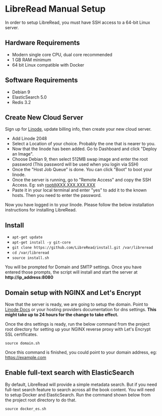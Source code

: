 # LibreRead Manual Setup
In order to setup LibreRead, you must have SSH access to a 64-bit Linux server.

## Hardware Requirements
* Modern single core CPU, dual core recommended
* 1 GB RAM minimum
* 64 bit Linux compatible with Docker

## Software Requirements
* Debian 9
* ElasticSearch 5.0
* Redis 3.2

## Create New Cloud Server
Sign up for [Linode](https://www.linode.com/?r=2c9c375722ccc8de20545189f54af1457e34a0e7), update billing info, then create your new cloud server.

* Add Linode 2048
* Select a Location of your choice. Probably the one that is nearer to you.
* Now that the linode has been added. Go to Dashboard and click "Deploy an Image".
* Choose Debian 9, then select 512MB swap image and enter the root password (This password will be used when you login via SSH)
* Once the "Host Job Queue" is done. You can click "Boot" to boot your linode.
* Once the server is running, go to "Remote Access" and copy the SSH Access. Eg: ssh root@XXX.XXX.XXX.XXX
* Paste it in your local terminal and enter "yes" to add it to the known hosts. Then you need to enter the password.

Now you have logged in to your linode. Please follow the below installation instructions for installing LibreRead.

## Install
* `apt-get update`
* `apt-get install -y git-core`
* `git clone https://github.com/LibreRead/install.git /var/libreread`
* `cd /var/libreread`
* `source install.sh`

You will be prompted for Domain and SMTP settings. Once you have entered those prompts, the script will install and start the server at **http://ip_address:8080**

## Domain setup with NGINX and Let's Encrypt
Now that the server is ready, we are going to setup the domain. Point to [Linode Docs](https://www.linode.com/docs/networking/dns/dns-manager-overview/) or your hosting providers documentation for dns settings. **This might take up to 24 hours for the change to take effect.**

Once the dns settings is ready, run the below command from the project root directory for setting up your NGINX reverse proxy with Let's Encrypt SSL certificates.

`source domain.sh`

Once this command is finished, you could point to your domain address, eg: https://example.com

## Enable full-text search with ElasticSearch
By default, LibreRead will provide a simple metadata search. But if you need full-text search feature to search across all the book content. You will need to setup Docker and ElasticSearch. Run the command shown below from the project root directory to do that.

`source docker_es.sh`
